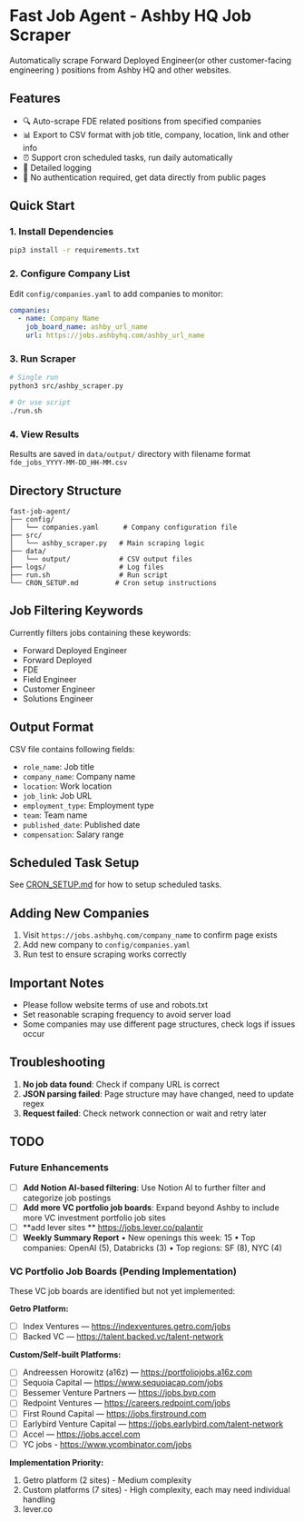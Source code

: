 # Fast Job Agent - Ashby HQ Job Scraper

Automatically scrape Forward Deployed Engineer(or other customer-facing engineering ) positions from Ashby HQ and other websites.

## Features

- 🔍 Auto-scrape FDE related positions from specified companies
- 📊 Export to CSV format with job title, company, location, link and other info
- ⏰ Support cron scheduled tasks, run daily automatically
- 📝 Detailed logging
- 🚀 No authentication required, get data directly from public pages

## Quick Start

### 1. Install Dependencies
```bash
pip3 install -r requirements.txt
```

### 2. Configure Company List
Edit `config/companies.yaml` to add companies to monitor:
```yaml
companies:
  - name: Company Name
    job_board_name: ashby_url_name
    url: https://jobs.ashbyhq.com/ashby_url_name
```

### 3. Run Scraper
```bash
# Single run
python3 src/ashby_scraper.py

# Or use script
./run.sh
```

### 4. View Results
Results are saved in `data/output/` directory with filename format `fde_jobs_YYYY-MM-DD_HH-MM.csv`

## Directory Structure

```
fast-job-agent/
├── config/
│   └── companies.yaml      # Company configuration file
├── src/
│   └── ashby_scraper.py   # Main scraping logic
├── data/
│   └── output/            # CSV output files
├── logs/                  # Log files
├── run.sh                 # Run script
└── CRON_SETUP.md         # Cron setup instructions
```

## Job Filtering Keywords

Currently filters jobs containing these keywords:
- Forward Deployed Engineer
- Forward Deployed
- FDE
- Field Engineer
- Customer Engineer
- Solutions Engineer

## Output Format

CSV file contains following fields:
- `role_name`: Job title
- `company_name`: Company name
- `location`: Work location
- `job_link`: Job URL
- `employment_type`: Employment type
- `team`: Team name
- `published_date`: Published date
- `compensation`: Salary range

## Scheduled Task Setup

See [CRON_SETUP.md](CRON_SETUP.md) for how to setup scheduled tasks.

## Adding New Companies

1. Visit `https://jobs.ashbyhq.com/company_name` to confirm page exists
2. Add new company to `config/companies.yaml`
3. Run test to ensure scraping works correctly

## Important Notes

- Please follow website terms of use and robots.txt
- Set reasonable scraping frequency to avoid server load
- Some companies may use different page structures, check logs if issues occur

## Troubleshooting

1. **No job data found**: Check if company URL is correct
2. **JSON parsing failed**: Page structure may have changed, need to update regex
3. **Request failed**: Check network connection or wait and retry later

## TODO

### Future Enhancements
- [ ] **Add Notion AI-based filtering**: Use Notion AI to further filter and categorize job postings
- [ ] **Add more VC portfolio job boards**: Expand beyond Ashby to include more VC investment portfolio job sites
- [ ] **add lever sites ** https://jobs.lever.co/palantir
- [ ] **Weekly Summary Report**
• New openings this week: 15
• Top companies: OpenAI (5), Databricks (3)
• Top regions: SF (8), NYC (4) 

### VC Portfolio Job Boards (Pending Implementation)
These VC job boards are identified but not yet implemented:

**Getro Platform:**
- [ ] Index Ventures — https://indexventures.getro.com/jobs
- [ ] Backed VC — https://talent.backed.vc/talent-network

**Custom/Self-built Platforms:**
- [ ] Andreessen Horowitz (a16z) — https://portfoliojobs.a16z.com
- [ ] Sequoia Capital — https://www.sequoiacap.com/jobs
- [ ] Bessemer Venture Partners — https://jobs.bvp.com
- [ ] Redpoint Ventures — https://careers.redpoint.com/jobs
- [ ] First Round Capital — https://jobs.firstround.com
- [ ] Earlybird Venture Capital — https://jobs.earlybird.com/talent-network
- [ ] Accel — https://jobs.accel.com
- [ ] YC jobs -  https://www.ycombinator.com/jobs

**Implementation Priority:**
1. Getro platform (2 sites) - Medium complexity
2. Custom platforms (7 sites) - High complexity, each may need individual handling
3. lever.co 